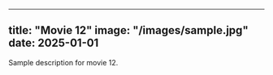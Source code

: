 
---
title: "Movie 12"
image: "/images/sample.jpg"
date: 2025-01-01
---
Sample description for movie 12.
